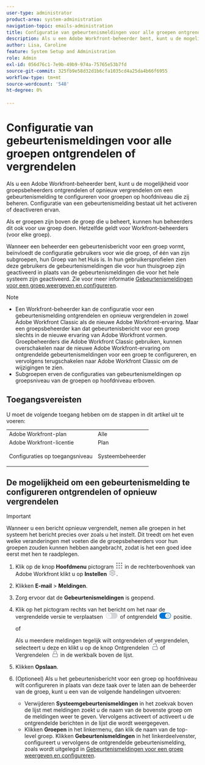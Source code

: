 ```yaml
---
user-type: administrator
product-area: system-administration
navigation-topic: emails-administration
title: Configuratie van gebeurtenismeldingen voor alle groepen ontgrendelen of vergrendelen
description: Als u een Adobe Workfront-beheerder bent, kunt u de mogelijkheid voor groepsbeheerders ontgrendelen of opnieuw vergrendelen om een gebeurtenismelding te configureren voor groepen op hoofdniveau die zij beheren. Configuratie van een gebeurtenismelding bestaat uit het activeren of deactiveren ervan.
author: Lisa, Caroline
feature: System Setup and Administration
role: Admin
exl-id: 056d76c1-7e9b-49b9-974a-75765e53b7fd
source-git-commit: 325fb9e58d32d1b6cfa1035cd4a25da4b66f6955
workflow-type: tm+mt
source-wordcount: '548'
ht-degree: 0%

---
```


# Configuratie van gebeurtenismeldingen voor alle groepen ontgrendelen of vergrendelen

Als u een Adobe Workfront-beheerder bent, kunt u de mogelijkheid voor groepsbeheerders ontgrendelen of opnieuw vergrendelen om een gebeurtenismelding te configureren voor groepen op hoofdniveau die zij beheren. Configuratie van een gebeurtenismelding bestaat uit het activeren of deactiveren ervan.

Als er groepen zijn boven de groep die u beheert, kunnen hun beheerders dit ook voor uw groep doen. Hetzelfde geldt voor Workfront-beheerders (voor elke groep).

Wanneer een beheerder een gebeurtenisbericht voor een groep vormt, beïnvloedt de configuratie gebruikers voor wie die groep, of één van zijn subgroepen, hun Groep van het Huis is. In hun gebruikersprofielen zien deze gebruikers de gebeurtenismeldingen die voor hun thuisgroep zijn geactiveerd in plaats van de gebeurtenismeldingen die voor het hele systeem zijn geactiveerd. Zie voor meer informatie [Gebeurtenismeldingen voor een groep weergeven en configureren](../../../administration-and-setup/manage-groups/create-and-manage-groups/view-and-configure-event-notifications-group.md).

>[!NOTE]
>
>* Een Workfront-beheerder kan de configuratie voor een gebeurtenismelding ontgrendelen en opnieuw vergrendelen in zowel Adobe Workfront Classic als de nieuwe Adobe Workfront-ervaring. Maar een groepsbeheerder kan dat gebeurtenisbericht voor een groep slechts in de nieuwe ervaring van Adobe Workfront vormen. Groepbeheerders die Adobe Workfront Classic gebruiken, kunnen overschakelen naar de nieuwe Adobe Workfront-ervaring om ontgrendelde gebeurtenismeldingen voor een groep te configureren, en vervolgens terugschakelen naar Adobe Workfront Classic om de wijzigingen te zien.
>* Subgroepen erven de configuraties van gebeurtenismeldingen op groepsniveau van de groepen op hoofdniveau erboven.
>

## Toegangsvereisten

U moet de volgende toegang hebben om de stappen in dit artikel uit te voeren:

<table style="table-layout:auto"> 
 <col> 
 <col> 
 <tbody> 
  <tr> 
   <td role="rowheader">Adobe Workfront-plan</td> 
   <td>Alle</td> 
  </tr> 
  <tr> 
   <td role="rowheader">Adobe Workfront-licentie</td> 
   <td>Plan</td> 
  </tr> 
  <tr> 
   <td role="rowheader">Configuraties op toegangsniveau</td> 
   <td> <p>Systeembeheerder</p> </td> 
  </tr> 
 </tbody> 
</table>

## De mogelijkheid om een gebeurtenismelding te configureren ontgrendelen of opnieuw vergrendelen

>[!IMPORTANT]
>
>Wanneer u een bericht opnieuw vergrendelt, nemen alle groepen in het systeem het bericht precies over zoals u het instelt. Dit treedt om het even welke veranderingen met voeten die de groepsbeheerders voor hun groepen zouden kunnen hebben aangebracht, zodat is het een goed idee eerst met hen te raadplegen.

1. Klik op de knop **Hoofdmenu** pictogram ![](assets/main-menu-icon.png) in de rechterbovenhoek van Adobe Workfront klikt u op **Instellen** ![](assets/gear-icon-settings.png).

1. Klikken **E-mail** > **Meldingen**.

1. Zorg ervoor dat de **Gebeurtenismeldingen** is geopend.
1. Klik op het pictogram rechts van het bericht om het naar de vergrendelde versie te verplaatsen ![Vergrendelingspictogram](assets/lock-toggle-button.png) of ontgrendeld ![Pictogram Ontgrendelen](assets/unlock-toggle-button.png) positie.

   of

   Als u meerdere meldingen tegelijk wilt ontgrendelen of vergrendelen, selecteert u deze en klikt u op de knop Ontgrendelen ![Pictogram Ontgrendelen](assets/unlock-icon-toolbar.png) of Vergrendelen ![Vergrendelingspictogram](assets/lock-icon-locked-qs.png) in de werkbalk boven de lijst.

1. Klikken **Opslaan**.
1. (Optioneel) Als u het gebeurtenisbericht voor een groep op hoofdniveau wilt configureren in plaats van deze taak over te laten aan de beheerder van de groep, kunt u een van de volgende handelingen uitvoeren:

   * Verwijderen **Systeemgebeurtenismeldingen** in het zoekvak boven de lijst met meldingen zoekt u de naam van de bovenste groep om de meldingen weer te geven. Vervolgens activeert of activeert u de ontgrendelde berichten in de lijst die wordt weergegeven.
   * Klikken **Groepen** in het linkermenu, dan klik de naam van de top-level groep. Klikken **Gebeurtenismeldingen** in het linkerdeelvenster, configureert u vervolgens de ontgrendelde gebeurtenismelding, zoals wordt uitgelegd in [Gebeurtenismeldingen voor een groep weergeven en configureren](../../../administration-and-setup/manage-groups/create-and-manage-groups/view-and-configure-event-notifications-group.md).

